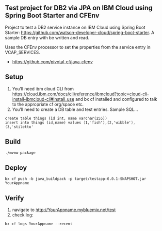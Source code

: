 ## Test project for DB2 via JPA on IBM Cloud using Spring Boot Starter and CFEnv
Project to test a DB2 service instance on IBM Cloud using Spring Boot Starter: https://github.com/watson-developer-cloud/spring-boot-starter. A sample DB entry with be written and read. 

Uses the CFEnv processor to set the properties from the service entry in VCAP_SERVICES.
- https://github.com/pivotal-cf/java-cfenv

## Setup
1. You'll need ibm cloud CLI from https://cloud.ibm.com/docs/cli/reference/ibmcloud?topic=cloud-cli-install-ibmcloud-cli#install_use and bx cf installed and configured to talk to the appropriate cf org/space etc.
2. You'll need to create a DB table and test entries. Sample SQL...
```
create table things (id int, name varchar(255))
insert into things (id,name) values (1,'fish'),(2,'wibble'),(3,'stiletto'
```

## Build
```
./mvnw package
```

## Deploy
```
bx cf push -b java_buildpack -p target/testapp-0.0.1-SNAPSHOT.jar YourAppname
```

## Verify
1. navigate to http://YourAppname.mybluemix.net/test
2. check log: 
```
bx cf logs YourAppname --recent
```